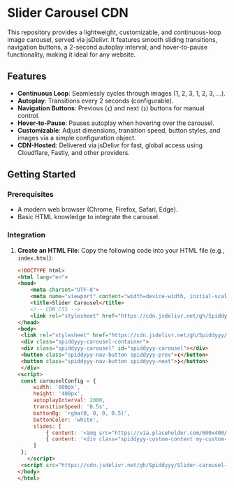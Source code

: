 # Slider Carousel CDN

This repository provides a lightweight, customizable, and continuous-loop image carousel, served via jsDelivr. It features smooth sliding transitions, navigation buttons, a 2-second autoplay interval, and hover-to-pause functionality, making it ideal for any website.

## Features
- **Continuous Loop**: Seamlessly cycles through images (1, 2, 3, 1, 2, 3, ...).
- **Autoplay**: Transitions every 2 seconds (configurable).
- **Navigation Buttons**: Previous (`❮`) and next (`❯`) buttons for manual control.
- **Hover-to-Pause**: Pauses autoplay when hovering over the carousel.
- **Customizable**: Adjust dimensions, transition speed, button styles, and images via a simple configuration object.
- **CDN-Hosted**: Delivered via jsDelivr for fast, global access using Cloudflare, Fastly, and other providers.

## Getting Started

### Prerequisites
- A modern web browser (Chrome, Firefox, Safari, Edge).
- Basic HTML knowledge to integrate the carousel.

### Integration
1. **Create an HTML File**:
   Copy the following code into your HTML file (e.g., `index.html`):

   ```html
   <!DOCTYPE html>
   <html lang="en">
   <head>
       <meta charset="UTF-8">
       <meta name="viewport" content="width=device-width, initial-scale=1.0">
       <title>Slider Carousel</title>
       <!-- CDN CSS -->
       <link rel="stylesheet" href="https://cdn.jsdelivr.net/gh/Spiddyyy/Slider-carousel-cdn@latest/carousel.min.css">
   </head>
   <body>
    <link rel="stylesheet" href="https://cdn.jsdelivr.net/gh/Spiddyyy/Slider-carousel-cdn@latest/spiddyyy-carousel.css">
    <div class="spiddyyy-carousel-container">
    <div class="spiddyyy-carousel" id="spiddyyy-carousel"></div>
    <button class="spiddyyy-nav-button spiddyyy-prev">❮</button>
    <button class="spiddyyy-nav-button spiddyyy-next">❯</button>
    </div>
   <script>
    const carouselConfig = {
        width: '600px',
        height: '400px',
        autoplayInterval: 2000,
        transitionSpeed: '0.5s',
        buttonBg: 'rgba(0, 0, 0, 0.5)',
        buttonColor: 'white',
        slides: [
            { content: '<img src="https://via.placeholder.com/600x400/FF0000/FFFFFF?text=Image+1" alt="Image 1" style="width:100%;height:100%;object-fit:cover;">' },
            { content: '<div class="spiddyyy-custom-content my-custom-class"><h2>Custom Slide</h2><p>User-styled content.</p></div>' }
        ]
    };
      </script>
    <script src="https://cdn.jsdelivr.net/gh/Spiddyyy/Slider-carousel-cdn@latest/spiddyyy-carousel.min.js"></script>
   </body>
   </html>
